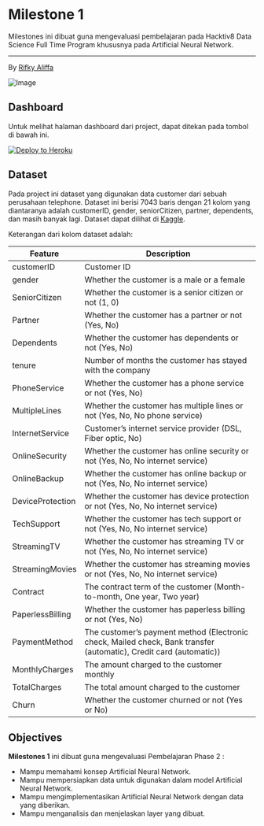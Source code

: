# Milestone 1

Milestones ini dibuat guna mengevaluasi pembelajaran pada Hacktiv8 Data Science Full Time Program khususnya pada Artificial Neural Network.

---

By [Rifky Aliffa](https://github.com/Penzragon)

![Image](https://atrium.ai/wp-content/uploads/2021/07/What-stops-customer-churn-Having-a-centralized-data-hub-does-and-heres-why.jpeg)

## Dashboard

Untuk melihat halaman dashboard dari project, dapat ditekan pada tombol di bawah ini.

[![Deploy to Heroku](https://www.herokucdn.com/deploy/button.svg)](https://rifkyaliffa-churn-prediction.herokuapp.com/)

## Dataset

Pada project ini dataset yang digunakan data customer dari sebuah perusahaan telephone. Dataset ini berisi 7043 baris dengan 21 kolom yang diantaranya adalah customerID, gender, seniorCitizen, partner, dependents, dan masih banyak lagi. Dataset dapat dilihat di [Kaggle](https://www.kaggle.com/blastchar/telco-customer-churn).

Keterangan dari kolom dataset adalah:

| Feature          | Description                                                                                                        |
| ---------------- | ------------------------------------------------------------------------------------------------------------------ |
| customerID       | Customer ID                                                                                                        |
| gender           | Whether the customer is a male or a female                                                                         |
| SeniorCitizen    | Whether the customer is a senior citizen or not (1, 0)                                                             |
| Partner          | Whether the customer has a partner or not (Yes, No)                                                                |
| Dependents       | Whether the customer has dependents or not (Yes, No)                                                               |
| tenure           | Number of months the customer has stayed with the company                                                          |
| PhoneService     | Whether the customer has a phone service or not (Yes, No)                                                          |
| MultipleLines    | Whether the customer has multiple lines or not (Yes, No, No phone service)                                         |
| InternetService  | Customer’s internet service provider (DSL, Fiber optic, No)                                                        |
| OnlineSecurity   | Whether the customer has online security or not (Yes, No, No internet service)                                     |
| OnlineBackup     | Whether the customer has online backup or not (Yes, No, No internet service)                                       |
| DeviceProtection | Whether the customer has device protection or not (Yes, No, No internet service)                                   |
| TechSupport      | Whether the customer has tech support or not (Yes, No, No internet service)                                        |
| StreamingTV      | Whether the customer has streaming TV or not (Yes, No, No internet service)                                        |
| StreamingMovies  | Whether the customer has streaming movies or not (Yes, No, No internet service)                                    |
| Contract         | The contract term of the customer (Month-to-month, One year, Two year)                                             |
| PaperlessBilling | Whether the customer has paperless billing or not (Yes, No)                                                        |
| PaymentMethod    | The customer’s payment method (Electronic check, Mailed check, Bank transfer (automatic), Credit card (automatic)) |
| MonthlyCharges   | The amount charged to the customer monthly                                                                         |
| TotalCharges     | The total amount charged to the customer                                                                           |
| Churn            | Whether the customer churned or not (Yes or No)                                                                    |

## Objectives

**Milestones 1** ini dibuat guna mengevaluasi Pembelajaran Phase 2 :

- Mampu memahami konsep Artificial Neural Network.
- Mampu mempersiapkan data untuk digunakan dalam model Artificial Neural Network.
- Mampu mengimplementasikan Artificial Neural Network dengan data yang diberikan.
- Mampu menganalisis dan menjelaskan layer yang dibuat.
